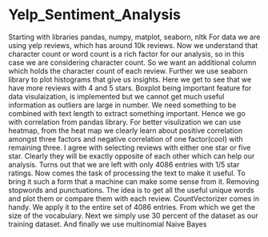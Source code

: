 # Yelp_Sentiment_Analysis
Starting with libraries pandas, numpy, matplot, seaborn, nltk
For data we are using yelp reviews, which has around 10k reviews.
Now we understand that character count or word count is a rich factor for our analysis, so in this case we are considering character count.
So we want an additional column which holds the character count of each review. 
Further we use seaborn library to plot histograms that give us insights. Here we get to see that we have more reviews with 4 and 5 stars.
Boxplot being important feature for data visulaization, is implemented but we cannot get much useful information as outliers are large in number.
We need something to be combined with text length to extract something important. Hence we go with correlation from pandas library.
For better visulization we can use heatmap, from the heat map we clearly learn about positive correlation amongst three factors and negative correlation of one factor(cool) with remaining three.
I agree with selecting reviews with either one star or five star. Clearly they will be exactly opposite of each other which can help our analysis.
Turns out that we are left with only 4086 entries with 1/5 star ratings.
Now comes the task of processing the text to make it useful. To bring it such a form that a machine can make some sense from it. Removing stopwords and punctuations. 
The idea is to get all the useful unique words and plot them or compare them with each review. CountVectorizer comes in handy. We apply it to the entire set of 4086 entries. From which we get the size of the vocabulary.
Next we simply use 30 percent of the dataset as our training dataset. And finally we use multinomial Naive Bayes 
